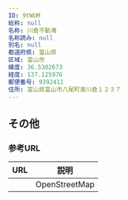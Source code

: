 ```yaml
---
ID: 9tWUM
総称: null
名称: 川倉不動滝
名称読み: null
別名: null
都道府県: 富山県
区域: 富山市
緯度: 36.5302673
経度: 137.125976
郵便番号: 9392411
住所: 富山県富山市八尾町東川倉１２３７
---
```


## その他

### 参考URL

| URL | 説明          |
| --- | ------------- |
|     | OpenStreetMap |
